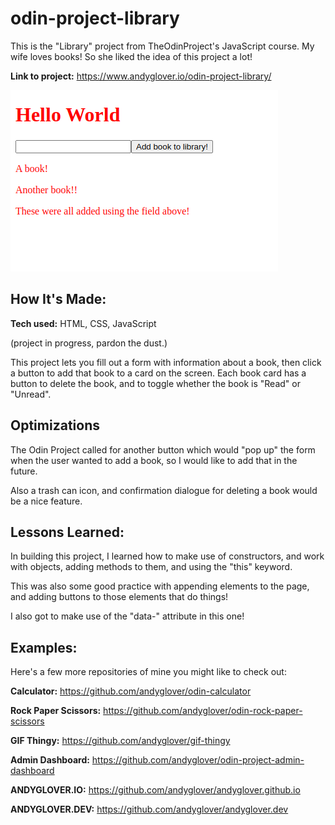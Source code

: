# odin-project-library
This is the "Library" project from TheOdinProject's JavaScript course. My wife loves books! So she liked the idea of this project a lot!

**Link to project:** https://www.andyglover.io/odin-project-library/

![Thumbnail](./img/project-screenshot.png "screenshot of odin-project-library")

## How It's Made:

**Tech used:** HTML, CSS, JavaScript

(project in progress, pardon the dust.)

This project lets you fill out a form with information about a book, then click a button to add that book to a card on the screen. Each book card has a button to delete the book, and to toggle whether the book is "Read" or "Unread".

## Optimizations

The Odin Project called for another button which would "pop up" the form when the user wanted to add a book, so I would like to add that in the future.

Also a trash can icon, and confirmation dialogue for deleting a book would be a nice feature.

## Lessons Learned:

In building this project, I learned how to make use of constructors, and work with objects, adding methods to them, and using the "this" keyword.

This was also some good practice with appending elements to the page, and adding buttons to those elements that do things!

I also got to make use of the "data-" attribute in this one!

## Examples:
Here's a few more repositories of mine you might like to check out:

**Calculator:** https://github.com/andyglover/odin-calculator

**Rock Paper Scissors:** https://github.com/andyglover/odin-rock-paper-scissors

**GIF Thingy:** https://github.com/andyglover/gif-thingy

**Admin Dashboard:** https://github.com/andyglover/odin-project-admin-dashboard

**ANDYGLOVER.IO:** https://github.com/andyglover/andyglover.github.io

**ANDYGLOVER.DEV:** https://github.com/andyglover/andyglover.dev